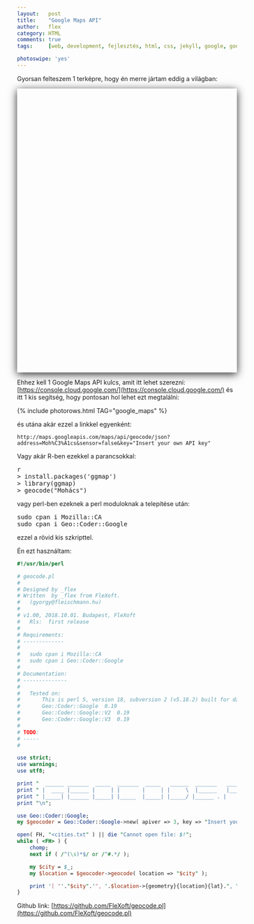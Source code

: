 ```yaml
---
layout:   post
title:    "Google Maps API"
author:   flex
category: HTML
comments: true
tags:     [web, development, fejlesztés, html, css, jekyll, google, google map, map, api, hun]

photoswipe: 'yes'
---
```


Gyorsan felteszem 1 terképre, hogy én merre jártam eddig a világban:

<script type='text/javascript' src='https://maps.googleapis.com/maps/api/js?key=AIzaSyAubcKvynd2lNrvNQHlTt6b7Q8OBxDzNOg'></script>

<div id="map-wrap" class="overridemaxwidthboth" style="-webkit-box-shadow: 0px 4px 18px rgba(0,0,0,0.84); -moz-box-shadow: 0px 4px 18px rgba(0,0,0,0.84); box-shadow: 0px 4px 18px rgba(0,0,0,0.84); margin-bottom: .5em;">
	<div id="map" style="width:auto; height:650px;"></div>
</div>

Ehhez kell 1 Google Maps API kulcs, amit itt lehet szerezni: [https://console.cloud.google.com/](https://console.cloud.google.com/) és itt 1 kis segítség, hogy pontosan hol lehet ezt megtalálni:

<!-- PhotoSwipeGenerator.pl --filelist images/google_maps/google_maps.lst --filetag _google_maps --outdir _includes --imgproperty 'class="shadow zoomeffect"' --title 'Google API key' -verb -->

{% include photorows.html TAG="google_maps" %}

és utána akár ezzel a linkkel egyenként: 

```
http://maps.googleapis.com/maps/api/geocode/json?address=Moh%C3%A1cs&sensor=false&key="Insert your own API key"
```

Vagy akár R-ben ezekkel a parancsokkal:

<pre class="terminal">
r
> install.packages('ggmap')
> library(ggmap) 
> geocode("Mohács")
</pre>

vagy perl-ben ezeknek a perl moduloknak a telepítése után:

<pre class="terminal">
sudo cpan i Mozilla::CA
sudo cpan i Geo::Coder::Google
</pre>

ezzel a rövid kis szkripttel. 

Én ezt használtam:

```perl
#!/usr/bin/perl

# geocode.pl
#
# Designed by _flex
# Written  by _flex from FleXoft.
#   (gyorgy@fleischmann.hu)
#
# v1.00, 2018.10.01. Budapest, FleXoft
#   Rls:  first release
#
# Requirements:
# -------------
#
#	sudo cpan i Mozilla::CA
#	sudo cpan i Geo::Coder::Google
#
# Documentation:
# --------------
#
#	Tested on:
#		This is perl 5, version 18, subversion 2 (v5.18.2) built for darwin-thread-multi-2level
#       Geo::Coder::Google	0.19
#		Geo::Coder::Google::V2	0.19
#		Geo::Coder::Google::V3	0.19  
#
# TODO:
# -----
#

use strict;
use warnings;
use utf8;

print "  ______ _______  _____  _______  _____   ______  _______   _____\n";
print " |  ____ |______ |     | |       |     | |     \  |______   |_____] |\n";
print " |_____| |______ |_____| |_____  |_____| |_____/ |______ . |       |_____\n";
print "\n";

use Geo::Coder::Google;
my $geocoder = Geo::Coder::Google->new( apiver => 3, key => "Insert your own API key", sensor => "false" );

open( FH, "<cities.txt" ) || die "Cannot open file: $!";
while ( <FH> ) {
	chomp;
	next if ( /^(\s)*$/ or /^#.*/ );

	my $city = $_;
	my $location = $geocoder->geocode( location => "$city" );

	print '[ "'."$city".'", '.$location->{geometry}{location}{lat}.", ".$location->{geometry}{location}{lng}." ],\n";
}
```
Github link: [https://github.com/FleXoft/geocode.pl](https://github.com/FleXoft/geocode.pl)

<script type="text/javascript">
						var locations = [

[ "Mohács", 46.0046295, 18.6794304 ],
[ "Lánycsók", 46.0073964, 18.624077 ],
[ "Székelyszabar", 46.0471326, 18.6012321 ],
[ "Babarc", 46.0042229, 18.5527511 ],
[ "Siklós", 45.8555814, 18.2979721 ],
[ "Pécs", 46.0727345, 18.232266 ],
[ "Harkány", 45.8534053, 18.2348372 ],
[ "Dombay tó", 46.1467713, 18.3977164 ],
[ "Kölked", 45.9489796, 18.7058024 ],
[ "Szentgotthár", 46.9500038, 16.2853985 ],
[ "Csörötnek", 46.9498177, 16.3707766 ],
[ "Komló", 46.1929788, 18.2512139 ],
[ "München", 48.1351253, 11.5819805 ],
[ "Friedrichshafen", 47.6617648, 9.4800113 ],
[ "Szeged", 46.2530102, 20.1414253 ],
[ "Kecskemét", 46.8963711, 19.6896861 ],
[ "Szekszárd", 46.3474326, 18.7062293 ],
[ "Paks, Hungary", 46.6060722, 18.8546832 ],
[ "Tamási", 46.6332018, 18.2854998 ],
[ "Győr", 47.6874569, 17.6503974 ],
[ "Eger", 47.9025348, 20.3772284 ],
[ "Aggtelek", 48.5080267, 20.5400313 ],
[ "Debrecen", 47.5316049, 21.6273124 ],
[ "Lilafüred", 48.0985669, 20.621813 ],
[ "Mátra", 47.8833333, 19.95 ],
[ "Dömös", 47.7644099, 18.9104042 ],
[ "Kaposvár", 46.3593606, 17.7967639 ],
[ "Dunaújváros", 46.9619059, 18.9355227 ],
[ "Trencsény", 48.884936, 18.0335208 ],
[ "Párizs", 48.856614, 2.3522219 ],
[ "Barcelóna", 41.3850639, 2.1734035 ],
[ "Madrid", 40.4167754, -3.7037902 ],
[ "Róma", 41.9027835, 12.4963655 ],
[ "Athén", 37.9838096, 23.7275388 ],
[ "London", 51.5073509, -0.1277583 ],
[ "Isztambul", 41.0082376, 28.9783589 ],
[ "Frankfurt", 50.1109221, 8.6821267 ],
[ "Reading, UK", 51.4542645, -0.9781303 ],
[ "Zágráb", 45.8150108, 15.9819189 ],
[ "Belgrád", 44.786568, 20.4489216 ],
[ "Zadar", 44.119371, 15.2313648 ],
[ "Sibenik", 43.7350196, 15.8952045 ],
[ "Split", 43.5081323, 16.4401935 ],
[ "Makarska", 43.2937769, 17.0215239 ],
[ "Vir, Horvátország", 44.3005078, 15.0859668 ],
[ "Velence", 47.2300924, 18.6506424 ],
[ "Rimini", 44.0678288, 12.5695158 ],
[ "Tunisz", 36.8064948, 10.1815316 ],
[ "Korinthosz", 37.9386365, 22.9322383 ],
[ "Tallin", 59.4369608, 24.7535747 ],
[ "Travemünde, Lübeck, Németország", 53.9600008, 10.8535751 ],
[ "Trelleborg, Schweden", 55.3762427, 13.1574232 ],
[ "Koppenhága", 55.6760968, 12.5683372 ],
[ "Isztambul", 41.0082376, 28.9783589 ],
[ "Prága", 50.0755381, 14.4378005 ],
[ "Ljubljana", 46.0569465, 14.5057515 ],
[ "Bledi tó", 46.363598, 14.0938053 ],
[ "Krakow", 50.0646501, 19.9449799 ],
[ "Reykjavik", 64.146582, -21.9426354 ],
[ "Neszebár", 42.6601365, 27.7205593 ],
[ "Tátra", 49.1556982, 20.0442995 ],
[ "Arad", 46.1865606, 21.3122677 ],
[ "Temesvár", 45.7488716, 21.2086793 ],
[ "Szabadka", 46.1005467, 19.6650593 ],
[ "Budapest ", 47.497912, 19.040235 ],
[ "Bécs", 48.2081743, 16.3738189 ],
[ "Atlanta", 33.7489954, -84.3879824 ],
[ "Memphis", 35.1495343, -90.0489801 ],
[ "Chattanuga", 35.0456297, -85.3096801 ],
[ "Gatlinburg", 35.714259, -83.5101638 ],
[ "Birmingham", 33.5185892, -86.8103567 ],
[ "Rock city mountains", 34.9733918, -85.3501772 ],
[ "New Orleans", 29.9510658, -90.0715323 ],
[ "Lake Pont chartrain", 30.205062, -90.1120696 ],
[ "Dallas", 32.7766642, -96.7969879 ],
[ "Memphis", 35.1495343, -90.0489801 ],
[ "Cincinaty", 39.1031182, -84.5120196 ],
[ "New York", 40.7127753, -74.0059728 ],
[ "Bécs", 48.2081743, 16.3738189 ],
[ "New York", 40.7127753, -74.0059728 ],
[ "Miami", 25.7616798, -80.1917902 ],
[ "Homestead, Florida", 25.4687224, -80.4775569 ],
[ "Everglades", 25.745929, -80.5549561 ],
[ "Keywest", 24.5550593, -81.7799871 ],
[ "Fort Lauderdale", 26.1224386, -80.1373174 ],
[ "Orlando", 28.5383355, -81.3792365 ],
[ "Cape canaveral", 28.4740089, -80.5771737 ],
[ "Miami", 25.7616798, -80.1917902 ],
[ "Boston", 42.3600825, -71.0588801 ],
[ "Capecod", 41.6687897, -70.2962408 ],
[ "Albany", 42.6525793, -73.7562317 ],
[ "Niagara", 43.0828162, -79.0741629 ],
[ "Ittaca", 25.7639806, -80.2594655 ],
[ "Harisburg", 40.2731911, -76.8867008 ],
[ "Lancaster, Pennsylvania", 40.0378755, -76.3055144 ],
[ "Shanon doah", 38.2927558, -78.6795836 ],
[ "Washington, D.C.", 38.9071923, -77.0368707 ],
[ "Philadelphia", 39.9525839, -75.1652215 ],
[ "Savannah", 32.0808989, -81.091203 ],
[ "Machester, NH", 42.9956397, -71.4547891 ],
[ "North Convay, NH", 44.0536805, -71.1284041 ],
[ "Acadia, ME", 44.3385559, -68.2733346 ],
[ "Bar Harbour, ME", 44.3876119, -68.2039123 ],
[ "Saint John, NB", 45.2733153, -66.063308 ],
[ "Halifax, NS", 44.6487635, -63.5752387 ],
[ "Fredericton, NB", 45.9635895, -66.6431151 ],
[ "Quebec City", 46.8138783, -71.2079809 ],
[ "Montreal", 45.5016889, -73.567256 ],
[ "Ottawa", 45.4215296, -75.6971931 ],

						];

						if ( typeof google === 'object' && typeof google.maps === 'object' ) {
							var map = new google.maps.Map( document.getElementById( 'map' ), {
								zoom     : 2,
								center   : new google.maps.LatLng( 0, 0 ),
								mapTypeId: google.maps.MapTypeId.ROADMAP
							} );

							var infowindow = new google.maps.InfoWindow();

							var marker, i;

							for ( i = 0; i < locations.length; i++ ) {
								marker = new google.maps.Marker( {
									position: new google.maps.LatLng( locations[i][1], locations[i][2] ), map: map
								} );

								google.maps.event.addListener( marker, 'click', ( function( marker, i ) {
									return function() {
										infowindow.setContent( locations[i][0] );
										infowindow.open( map, marker );
									}
								}) ( marker, i ) );
							}
						}
</script>